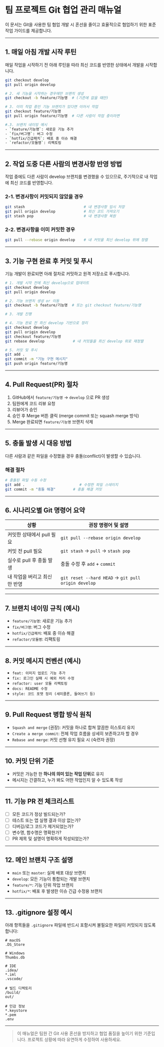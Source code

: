 
# 팀 프로젝트 Git 협업 관리 매뉴얼

이 문서는 Git을 사용한 팀 협업 개발 시 혼선을 줄이고 효율적으로 협업하기 위한 표준 작업 가이드를 제공합니다.

---

## 1. 매일 아침 개발 시작 루틴

매일 작업을 시작하기 전 아래 루틴을 따라 최신 코드를 반영한 상태에서 개발을 시작합니다.

```bash
git checkout develop                
git pull origin develop            

# 2. 새 기능을 시작하는 경우에만 브랜치 생성
git checkout -b feature/기능명  # (기존에 없을 때만)

# 3. 이미 작업 중인 기능 브랜치가 있다면 이어서 작업
git checkout feature/기능명
git pull origin feature/기능명  # 다른 사람이 작업 중이라면

#.3. 브랜치 네이밍 예시
- `feature/기능명`: 새로운 기능 추가
- `fix/버그명`: 버그 수정
- `hotfix/긴급패치`: 배포 중 이슈 해결
- `refactor/모듈명`: 리팩토링

```

---

## 2. 작업 도중 다른 사람의 변경사항 반영 방법

작업 중에도 다른 사람이 develop 브랜치를 변경했을 수 있으므로, 주기적으로 내 작업에 최신 코드를 반영합니다.

### 2-1. 변경사항이 커밋되지 않았을 경우

```bash
git stash                           # 내 변경사항 임시 저장
git pull origin develop             # 최신 코드 가져오기
git stash pop                       # 내 변경사항 복원
```

### 2-2. 변경사항을 이미 커밋한 경우

```bash
git pull --rebase origin develop    # 내 커밋을 최신 develop 위에 정렬
```

---

## 3. 기능 구현 완료 후 커밋 및 푸시

기능 개발이 완료되면 아래 절차로 커밋하고 원격 저장소로 푸시합니다.

```bash
# 1. 개발 시작 전에 최신 develop으로 업데이트
git checkout develop
git pull origin develop

# 2. 기능 브랜치 생성 or 이동
git checkout -b feature/기능명  # 또는 git checkout feature/기능명

# 3. 개발 진행

# 4. 기능 완료 전 최신 develop 기반으로 정리
git checkout develop
git pull origin develop
git checkout feature/기능명
git rebase develop             # 내 커밋들을 최신 develop 위로 재정렬

# 5. 커밋 및 푸시
git add .
git commit -m "기능 구현 메시지"
git push origin feature/기능명
```

---

## 4. Pull Request(PR) 절차

1. GitHub에서 `feature/기능명` → `develop` 으로 PR 생성
2. 팀원에게 코드 리뷰 요청
3. 리뷰어가 승인
4. 승인 후 Merge 버튼 클릭 (merge commit 또는 squash merge 방식)
5. Merge 완료되면 `feature/기능명` 브랜치 삭제

---

## 5. 충돌 발생 시 대응 방법

다른 사람과 같은 파일을 수정했을 경우 충돌(conflict)이 발생할 수 있습니다.

### 해결 절차

```bash
# 충돌된 파일 수동 수정
git add .                         # 수정한 파일 스테이지
git commit -m "충돌 해결"        # 충돌 해결 커밋
```

---

## 6. 시나리오별 Git 명령어 요약

| 상황 | 권장 명령어 및 설명 |
|------|--------------------|
| 커밋한 상태에서 pull 필요 | `git pull --rebase origin develop` |
| 커밋 전 pull 필요 | `git stash` → `pull` → `stash pop` |
| 실수로 pull 후 충돌 발생 | 충돌 수정 후 `add` + `commit` |
| 내 작업을 버리고 최신만 반영 | `git reset --hard HEAD` → `git pull origin develop` |

---

## 7. 브랜치 네이밍 규칙 (예시)

- `feature/기능명`: 새로운 기능 추가
- `fix/버그명`: 버그 수정
- `hotfix/긴급패치`: 배포 중 이슈 해결
- `refactor/모듈명`: 리팩토링

---

## 8. 커밋 메시지 컨벤션 (예시)

- `feat: 이미지 업로드 기능 추가`
- `fix: 로그인 실패 시 예외 처리 수정`
- `refactor: user 모듈 리팩토링`
- `docs: README 수정`
- `style: 코드 포맷 정리 (세미콜론, 들여쓰기 등)`

---

## 9. Pull Request 병합 방식 원칙

- `Squash and merge` (권장): 커밋을 하나로 합쳐 깔끔한 히스토리 유지
- `Create a merge commit`: 전체 작업 흐름을 상세히 보존하고자 할 경우
- `Rebase and merge`: 커밋 선형 유지 필요 시 (숙련자 권장)

---

## 10. 커밋 단위 기준

- 커밋은 가능한 한 **하나의 의미 있는 작업 단위**로 유지
- 메시지는 간결하고, 누가 봐도 어떤 작업인지 알 수 있도록 작성

---

## 11. 기능 PR 전 체크리스트

- [ ] 모든 코드가 정상 빌드되는가?
- [ ] 테스트 또는 앱 실행 결과 이상 없는가?
- [ ] 디버깅/로그 코드가 제거되었는가?
- [ ] 변수명, 함수명은 명확한가?
- [ ] PR 제목 및 설명이 명확하게 작성되었는가?

---

## 12. 메인 브랜치 구조 설명

- `main` 또는 `master`: 실제 배포 대상 브랜치
- `develop`: 모든 기능이 통합되는 개발 브랜치
- `feature/*`: 기능 단위 작업 브랜치
- `hotfix/*`: 배포 후 발생한 이슈 긴급 수정용 브랜치

---

## 13. .gitignore 설정 예시

아래 항목들을 `.gitignore` 파일에 반드시 포함시켜 불필요한 파일이 커밋되지 않도록 합니다:

```
# macOS
.DS_Store

# Windows
Thumbs.db

# IDE
.idea/
*.iml
.vscode/

# 빌드 디렉토리
/build/
out/

# 민감 정보
*.keystore
*.pem
.env
```

---

> 이 매뉴얼은 팀원 간 Git 사용 혼선을 방지하고 협업 품질을 높이기 위한 기준입니다.
> 프로젝트 상황에 따라 유연하게 수정하여 사용하세요.
